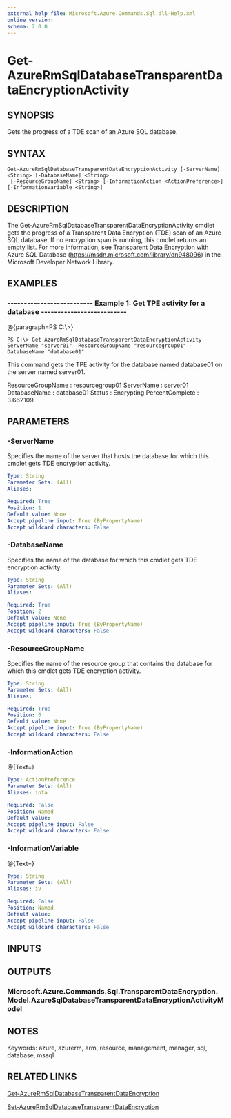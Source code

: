 ```yaml
---
external help file: Microsoft.Azure.Commands.Sql.dll-Help.xml
online version: 
schema: 2.0.0
---
```


# Get-AzureRmSqlDatabaseTransparentDataEncryptionActivity
## SYNOPSIS
Gets the progress of a TDE scan of an Azure SQL database.

## SYNTAX

```
Get-AzureRmSqlDatabaseTransparentDataEncryptionActivity [-ServerName] <String> [-DatabaseName] <String>
 [-ResourceGroupName] <String> [-InformationAction <ActionPreference>] [-InformationVariable <String>]
```

## DESCRIPTION
The Get-AzureRmSqlDatabaseTransparentDataEncryptionActivity cmdlet gets the progress of a Transparent Data Encryption (TDE) scan of an Azure SQL database.
If no encryption span is running, this cmdlet returns an empty list.
For more information, see Transparent Data Encryption with Azure SQL Database (https://msdn.microsoft.com/library/dn948096) in the Microsoft Developer Network Library.

## EXAMPLES

### --------------------------  Example 1: Get TPE activity for a database  --------------------------
@{paragraph=PS C:\\\>}

```
PS C:\> Get-AzureRmSqlDatabaseTransparentDataEncryptionActivity -ServerName "server01" -ResourceGroupName "resourcegroup01" -DatabaseName "database01"
```

This command gets the TPE activity for the database named database01 on the server named server01.

ResourceGroupName : resourcegroup01
ServerName        : server01
DatabaseName      : database01
Status            : Encrypting
PercentComplete   : 3.662109

## PARAMETERS

### -ServerName
Specifies the name of the server that hosts the database for which this cmdlet gets TDE encryption activity.

```yaml
Type: String
Parameter Sets: (All)
Aliases: 

Required: True
Position: 1
Default value: None
Accept pipeline input: True (ByPropertyName)
Accept wildcard characters: False
```

### -DatabaseName
Specifies the name of the database for which this cmdlet gets TDE encryption activity.

```yaml
Type: String
Parameter Sets: (All)
Aliases: 

Required: True
Position: 2
Default value: None
Accept pipeline input: True (ByPropertyName)
Accept wildcard characters: False
```

### -ResourceGroupName
Specifies the name of the resource group that contains the database for which this cmdlet gets TDE encryption activity.

```yaml
Type: String
Parameter Sets: (All)
Aliases: 

Required: True
Position: 0
Default value: None
Accept pipeline input: True (ByPropertyName)
Accept wildcard characters: False
```

### -InformationAction
@{Text=}

```yaml
Type: ActionPreference
Parameter Sets: (All)
Aliases: infa

Required: False
Position: Named
Default value: 
Accept pipeline input: False
Accept wildcard characters: False
```

### -InformationVariable
@{Text=}

```yaml
Type: String
Parameter Sets: (All)
Aliases: iv

Required: False
Position: Named
Default value: 
Accept pipeline input: False
Accept wildcard characters: False
```

## INPUTS

## OUTPUTS

### Microsoft.Azure.Commands.Sql.TransparentDataEncryption.Model.AzureSqlDatabaseTransparentDataEncryptionActivityModel

## NOTES
Keywords: azure, azurerm, arm, resource, management, manager, sql, database, mssql

## RELATED LINKS

[Get-AzureRmSqlDatabaseTransparentDataEncryption]()

[Set-AzureRmSqlDatabaseTransparentDataEncryption]()

